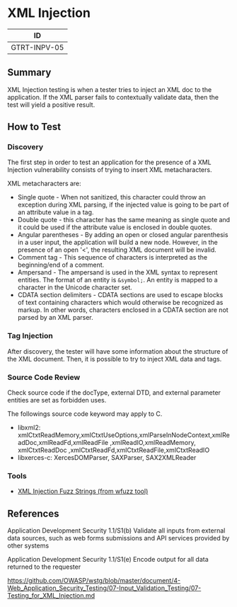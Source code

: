 # XML Injection

|ID          |
|------------|
|GTRT-INPV-05|

## Summary

XML Injection testing is when a tester tries to inject an XML doc to the application. If the XML parser fails to contextually validate data, then the test will yield a positive result.

## How to Test

### Discovery

The first step in order to test an application for the presence of a XML Injection vulnerability consists of trying to insert XML metacharacters.

XML metacharacters are:

- Single quote - When not sanitized, this character could throw an exception during XML parsing, if the injected value is going to be part of an attribute value in a tag.
- Double quote - this character has the same meaning as single quote and it could be used if the attribute value is enclosed in double quotes.
- Angular parentheses - By adding an open or closed angular parenthesis in a user input, the application will build a new node. However, in the presence of an open '<', the resulting XML document will be invalid.
- Comment tag - This sequence of characters is interpreted as the beginning/end of a comment. 
- Ampersand - The ampersand is used in the XML syntax to represent entities. The format of an entity is `&symbol;`. An entity is mapped to a character in the Unicode character set.
- CDATA section delimiters - CDATA sections are used to escape blocks of text containing characters which would otherwise be recognized as markup. In other words, characters enclosed in a CDATA section are not parsed by an XML parser.

### Tag Injection

After discovery, the tester will have some information about the structure of the XML document. Then, it is possible to try to inject XML data and tags.

### Source Code Review

Check source code if the docType, external DTD, and external parameter entities are set as forbidden uses.

The followings source code keyword may apply to C.

- libxml2: xmlCtxtReadMemory,xmlCtxtUseOptions,xmlParseInNodeContext,xmlReadDoc,xmlReadFd,xmlReadFile ,xmlReadIO,xmlReadMemory, xmlCtxtReadDoc ,xmlCtxtReadFd,xmlCtxtReadFile,xmlCtxtReadIO
- libxerces-c: XercesDOMParser, SAXParser, SAX2XMLReader

### Tools

- [XML Injection Fuzz Strings (from wfuzz tool)](https://github.com/xmendez/wfuzz/blob/master/wordlist/Injections/XML.txt)

## References

Application Development Security 1.1/S1(b) Validate all inputs from external data sources, such as web forms submissions and API services provided by other systems

Application Development Security 1.1/S1(e) Encode output for all data returned to the requester

https://github.com/OWASP/wstg/blob/master/document/4-Web_Application_Security_Testing/07-Input_Validation_Testing/07-Testing_for_XML_Injection.md